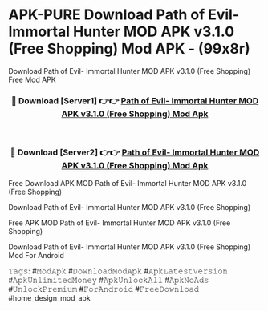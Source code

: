 # APK-PURE Download Path of Evil- Immortal Hunter MOD APK v3.1.0 (Free Shopping) Mod APK - (99x8r)
Download Path of Evil- Immortal Hunter MOD APK v3.1.0 (Free Shopping) Free Mod APK

<div align="center">
<h3>🔴 Download [Server1] 👉👉 <a href="https://apk-comot.site?title=Path_of_Evil-_Immortal_Hunter_MOD_APK_v3.1.0_(Free_Shopping)">Path of Evil- Immortal Hunter MOD APK v3.1.0 (Free Shopping) Mod Apk</a></h3><br>

<h3>🔴 Download [Server2] 👉👉 <a href="https://apk-comot.site?title=Path_of_Evil-_Immortal_Hunter_MOD_APK_v3.1.0_(Free_Shopping)">Path of Evil- Immortal Hunter MOD APK v3.1.0 (Free Shopping) Mod Apk</a></h3>
</div>


Free Download APK MOD Path of Evil- Immortal Hunter MOD APK v3.1.0 (Free Shopping)

Download Path of Evil- Immortal Hunter MOD APK v3.1.0 (Free Shopping) 

Free APK MOD Path of Evil- Immortal Hunter MOD APK v3.1.0 (Free Shopping) 

Download Path of Evil- Immortal Hunter MOD APK v3.1.0 (Free Shopping) Mod For Android

𝚃𝚊𝚐𝚜: #𝙼𝚘𝚍𝙰𝚙𝚔 #𝙳𝚘𝚠𝚗𝚕𝚘𝚊𝚍𝙼𝚘𝚍𝙰𝚙𝚔 #𝙰𝚙𝚔𝙻𝚊𝚝𝚎𝚜𝚝𝚅𝚎𝚛𝚜𝚒𝚘𝚗 #𝙰𝚙𝚔𝚄𝚗𝚕𝚒𝚖𝚒𝚝𝚎𝚍𝙼𝚘𝚗𝚎𝚢 #𝙰𝚙𝚔𝚄𝚗𝚕𝚘𝚌𝚔𝙰𝚕𝚕 #𝙰𝚙𝚔𝙽𝚘𝙰𝚍𝚜 #𝚄𝚗𝚕𝚘𝚌𝚔𝙿𝚛𝚎𝚖𝚒𝚞𝚖 #𝙵𝚘𝚛𝙰𝚗𝚍𝚛𝚘𝚒𝚍 #𝙵𝚛𝚎𝚎𝙳𝚘𝚠𝚗𝚕𝚘𝚊𝚍 #home_design_mod_apk